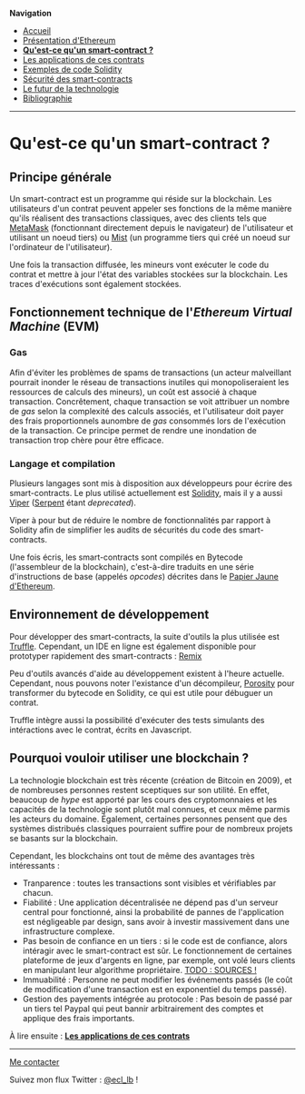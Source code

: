 **Navigation**
* [Accueil](index.html)
* [Présentation d'Ethereum](ethereum.html)
* [**Qu'est-ce qu'un smart-contract ?**](smartcontracts.html)
* [Les applications de ces contrats](applications.html)
* [Exemples de code Solidity](exemples.html)
* [Sécurité des smart-contracts](securite.html)
* [Le futur de la technologie](futur.html)
* [Bibliographie](bibliographie.html)

___
# Qu'est-ce qu'un smart-contract ?

## Principe générale

Un smart-contract est un programme qui réside sur la blockchain. Les utilisateurs d'un contrat peuvent appeler ses fonctions de la 
même manière qu'ils réalisent des transactions classiques, avec des clients tels que [MetaMask](https://metamask.io/) (fonctionnant directement depuis le navigateur)
de l'utilisateur et utilisant un noeud tiers) ou [Mist](https://github.com/ethereum/mist/releases) (un programme tiers qui créé un noeud sur l'ordinateur de l'utilisateur).

Une fois la transaction diffusée, les mineurs vont exécuter le code du contrat et mettre à jour l'état des variables stockées sur la blockchain.
Les traces d'exécutions sont également stockées.

## Fonctionnement technique de l'_Ethereum Virtual Machine_ (EVM)

### Gas
Afin d'éviter les problèmes de spams de transactions (un acteur malveillant pourrait inonder le réseau de transactions inutiles
qui monopoliseraient les ressources de calculs des mineurs), un coût est associé à chaque transaction. Concrêtement, chaque transaction
se voit attribuer un nombre de _gas_ selon la complexité des calculs associés, et l'utilisateur doit payer des frais proportionnels aunombre de
_gas_ consommés lors de l'exécution de la transaction. Ce principe permet de rendre une inondation de transaction trop chère pour
être efficace.

### Langage et compilation

Plusieurs langages sont mis à disposition aux développeurs pour écrire des smart-contracts. Le plus utilisé actuellement est
[Solidity](https://github.com/ethereum/solidity), mais il y a aussi [Viper](https://github.com/ethereum/vyper) ([Serpent](https://github.com/ethereum/serpent) étant _deprecated_).

Viper à pour but de réduire le nombre de fonctionnalités par rapport à Solidity afin de simplifier les audits de sécurités du code
des smart-contracts.

Une fois écris, les smart-contracts sont compilés en Bytecode (l'assembleur de la blockchain), c'est-à-dire traduits en une série
d'instructions de base (appelés _opcodes_) décrites dans le [Papier Jaune d'Ethereum](https://github.com/ethereum/yellowpaper).

## Environnement de développement

Pour développer des smart-contracts, la suite d'outils la plus utilisée est [Truffle](http://truffleframework.com/).
Cependant, un IDE en ligne est également disponible pour prototyper rapidement des smart-contracts : [Remix](https://remix.ethereum.org)

Peu d'outils avancés d'aide au développement existent à l'heure actuelle. Cependant, nous pouvons noter l'existance d'un décompileur, [Porosity](https://github.com/comaeio/porosity)
pour transformer du bytecode en Solidity, ce qui est utile pour débuguer un contrat.

Truffle intègre aussi la possibilité d'exécuter des tests simulants des intéractions avec le contrat, écrits en Javascript.

## Pourquoi vouloir utiliser une blockchain ?

La technologie blockchain est très récente (création de Bitcoin en 2009), et de nombreuses personnes restent sceptiques sur son utilité.
En effet, beaucoup de _hype_ est apporté par les cours des cryptomonnaies et les capacités de la technologie sont plutôt mal connues,
et ceux même parmis les acteurs du domaine. Également, certaines personnes pensent que des systèmes distribués classiques pourraient
suffire pour de nombreux projets se basants sur la blockchain.

Cependant, les blockchains ont tout de même des avantages très intéressants :
* Tranparence : toutes les transactions sont visibles et vérifiables par chacun.
* Fiabilité : Une application décentralisée ne dépend pas d'un serveur central pour fonctionné, ainsi la probabilité de pannes de l'application est négligeable par design,
sans avoir à investir massivement dans une infrastructure complexe.
* Pas besoin de confiance en un tiers : si le code est de confiance, alors intéragir avec le smart-contract est sûr. Le fonctionnement de certaines plateforme de jeux d'argents en ligne,
par exemple, ont volé leurs clients en manipulant leur algorithme propriétaire. [TODO : SOURCES !]()
* Immuabilité : Personne ne peut modifier les événements passés (le coût de modification d'une transaction est en exponentiel du temps passé).
* Gestion des payements intégrée au protocole : Pas besoin de passé par un tiers tel Paypal qui peut bannir arbitrairement des comptes et applique des frais importants.


À lire ensuite : [**Les applications de ces contrats**](applications.html)

___
[Me contacter](mailto://leo.besancon@ecl14.ec-lyon.fr)

Suivez mon flux Twitter : [@ecl_lb](https://twitter.com/ecl_lb) !
